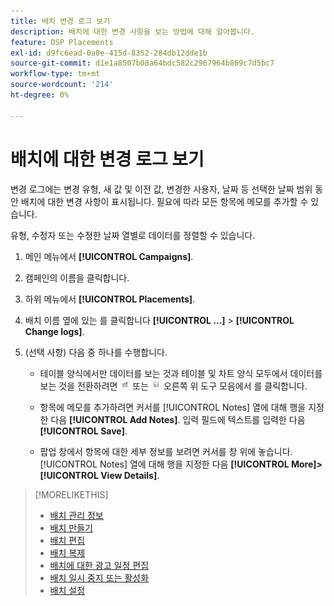 ```yaml
---
title: 배치 변경 로그 보기
description: 배치에 대한 변경 사항을 보는 방법에 대해 알아봅니다.
feature: DSP Placements
exl-id: d9fc6ead-0a0e-415d-8352-284db12dde1b
source-git-commit: d1e1a8507b08a64bdc582c2967964b869c7d5bc7
workflow-type: tm+mt
source-wordcount: '214'
ht-degree: 0%

---
```


# 배치에 대한 변경 로그 보기

변경 로그에는 변경 유형, 새 값 및 이전 값, 변경한 사용자, 날짜 등 선택한 날짜 범위 동안 배치에 대한 변경 사항이 표시됩니다. 필요에 따라 모든 항목에 메모를 추가할 수 있습니다.

유형, 수정자 또는 수정한 날짜 열별로 데이터를 정렬할 수 있습니다.

1. 메인 메뉴에서 **[!UICONTROL Campaigns]**.

1. 캠페인의 이름을 클릭합니다.

1. 하위 메뉴에서 **[!UICONTROL Placements]**.

1. 배치 이름 옆에 있는 를 클릭합니다  **[!UICONTROL ...]** > **[!UICONTROL Change logs]**.

1. (선택 사항) 다음 중 하나를 수행합니다.

   * 테이블 양식에서만 데이터를 보는 것과 테이블 및 차트 양식 모두에서 데이터를 보는 것을 전환하려면 ![테이블 및 차트 보기](/help/dsp/assets/table-plus-chart-view.png "테이블 및 차트 보기") 또는 ![표 보기](/help/dsp/assets/table-view.png "표 보기") 오른쪽 위 도구 모음에서 를 클릭합니다.

   * 항목에 메모를 추가하려면 커서를 [!UICONTROL Notes] 열에 대해 행을 지정한 다음 **[!UICONTROL Add Notes]**. 입력 필드에 텍스트를 입력한 다음 **[!UICONTROL Save]**.

   * 팝업 창에서 항목에 대한 세부 정보를 보려면 커서를 창 위에 놓습니다. [!UICONTROL Notes] 열에 대해 행을 지정한 다음 **[!UICONTROL More]>[!UICONTROL View Details]**.


>[!MORELIKETHIS]
>
>* [배치 관리 정보](placement-about.md)
>* [배치 만들기](placement-create.md)
>* [배치 편집](placement-edit.md)
>* [배치 복제](placement-duplicate.md)
>* [배치에 대한 광고 일정 편집](placement-edit-ad-schedule.md)
>* [배치 일시 중지 또는 활성화](placement-pause-activate.md)
>* [배치 설정](placement-settings.md)
